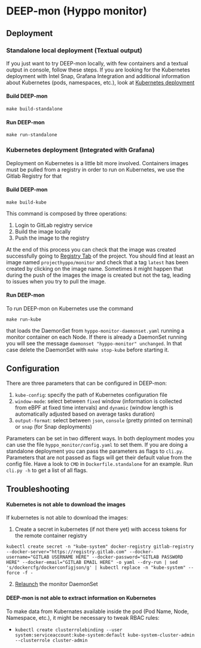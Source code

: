 # DEEP-mon (Hyppo monitor)

## Deployment

### Standalone local deployment (Textual output)
If you just want to try DEEP-mon locally, with few containers and a textual output in console, follow these steps.
If you are looking for the Kubernetes deployment with Intel Snap, Grafana Integration and additional
information about Kubernetes (pods, namespaces, etc.), look at [Kubernetes deployment](#kubernetes-deployment-integrated-with-grafana)

#### Build DEEP-mon
```
make build-standalone
```

#### Run DEEP-mon
```
make run-standalone
```

### Kubernetes deployment (Integrated with Grafana)
Deployment on Kubernetes is a little bit more involved. Containers images must be pulled
from a registry in order to run on Kubernetes, we use the Gitlab Registry for that

#### Build DEEP-mon
```
make build-kube
```
This command is composed by three operations:
1. Login to GitLab registry service
2. Build the image locally
3. Push the image to the registry

At the end of this process you can check that the image was created successfully
going to [Registry Tab](https://gitlab.com/projecthyppo/monitor/container_registry) of the project.
You should find at least an image named `projecthyppo/monitor` and check that a tag `latest`
has been created by clicking on the image name. Sometimes it might happen that during the push of
the images the image is created but not the tag, leading to issues when you try to pull the image.

#### Run DEEP-mon
To run DEEP-mon on Kubernetes use the command
```
make run-kube
```
that loads the DaemonSet from `hyppo-monitor-daemonset.yaml` running a monitor container on each Node.
If there is already a DaemonSet running you will see the message `daemonset "hyppo-monitor" unchanged`.
In that case delete the DaemonSet with `make stop-kube` before starting it.

## Configuration
There are three parameters that can be configured in DEEP-mon:
1. `kube-config`: specify the path of Kubernetes configuration file
2. `window-mode`: select between `fixed` window (information is collected from eBPF
at fixed time intervals) and `dynamic` (window length is automatically adjusted
based on average tasks duration)
3. `output-format`: select between `json`, `console` (pretty printed on terminal)
or `snap` (for Snap deployments)

Parameters can be set in two different ways. In both deployment modes you can
use the file `hyppo_monitor/config.yaml` to set them. If you are doing a
standalone deployment you can pass the parameters as flags to `cli.py`. Parameters
that are not passed as flags will get their default value from the config file.
Have a look to `CMD` in `Dockerfile.standalone` for an example. Run `cli.py -h` to
get a list of all flags.

## Troubleshooting
#### Kubernetes is not able to download the images
If kubernetes is not able to download the images:
1. Create a secret in kubernetes (if not there yet) with access tokens for the remote container registry
```
kubectl create secret -n "kube-system" docker-registry gitlab-registry --docker-server="https://registry.gitlab.com" --docker-username="GITLAB USERNAME HERE" --docker-password="GITLAB PASSWORD HERE" --docker-email="GITLAB EMAIL HERE" -o yaml --dry-run | sed 's/dockercfg/dockerconfigjson/g' | kubectl replace -n "kube-system" --force -f -
```
2. [Relaunch](#build-deep-mon-1) the monitor DaemonSet

#### DEEP-mon is not able to extract information on Kubernetes
To make data from Kubernates available inside the pod (Pod Name, Node, Namespace, etc.), it might be necessary to tweak RBAC rules:
- `kubectl create clusterrolebinding --user system:serviceaccount:kube-system:default kube-system-cluster-admin --clusterrole cluster-admin`

